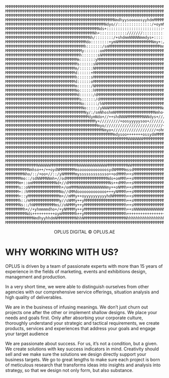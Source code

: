 ```code
MMMMMMMMMMMMMMMMMMMMMMMMMMMMMMMMMMMMMMMMMMMMMMMMMMMMMMMMMMMMMMMMMMMMMMMMMMMMMMMMMMMMMMMMMMMMMMMMMMMMMMMMMMMMMMMMMMMMMMMM
MMMMMMMMMMMMMMMMMMMMMMMMMMMMMMMMMMMMMMMMMMMMMMMMMMMMMMMMMMMMMMMMMMMMMMMMMMMMMMMMMMMMMMMmhdMMMMMMMMMMMMMMMMMMMMMMMMMMMMMM
MMMMMMMMMMMMMMMMMMMMMMMMMMMMMMMMMMMMMMMMMMMMMMMMMMMMMMMMMMMMMMMMMMMMMMMMMMMMMMMMMMMMMMMy+sMMMMMMMMMMMMMMMMMMMMMMMMMMMMMM
MMMMMMMMMMMMMMMMMMMMMMMMMMMMMMMMMMMMMMMMMMMMMMMMNmdhyysooooosyyhdmMMMMMMMMMMMMMMMMMMMMMy/sMMMMMMMMMMMMMMMMMMMMMMMMMMMMMM
MMMMMMMMMMMMMMMMMMMMMMMMMMMMMMMMMMMMMMMMMMMMNdyo//:::::::::::::::/+oymNMMMMMMMMMMMMMMMMy/sMMMMMMMMMMMMMMMMMMMMMMMMMMMMMM
MMMMMMMMMMMMMMMMMMMMMMMMMMMMMMMMMMMMMMMMMNds+:::::::::::::::::::::::::+smNMMMMMNNNNNNNNs/oNNNNNNNNMMMMMMMMMMMMMMMMMMMMMM
MMMMMMMMMMMMMMMMMMMMMMMMMMMMMMMMMMMMMMMNh+::::::::::::///////::::::::::::+dMMMMsooooooo+/+ooooooosNMMMMMMMMMMMMMMMMMMMMM
MMMMMMMMMMMMMMMMMMMMMMMMMMMMMMMMMMMMMNh/::::::::/+shdmmNNNNNmmdys+::::::/smNmNMmmmmmmmms/ommmmmmmmMMMMMMMMMMMMMMMMMMMMMM
MMMMMMMMMMMMMMMMMMMMMMMMMMMMMMMMMMMMdo::::::::+ymNMMMMMMMMMMMMMMMNmy+:/smNho+smMMMMMMMMy/sMMMMMMMMMMMMMMMMMMMMMMMMMMMMMM
MMMMMMMMMMMMMMMMMMMMMMMMMMMMMMMMMMMh:::::::/smMMMMMMMMMMMMMMMMMMMMMMMmmNho////+dMMMMMMMy/sMMMMMMMMMMMMMMMMMMMMMMMMMMMMMM
MMMMMMMMMMMMMMMMMMMMMMMMMMMMMMMMMMy:::::::omMMMMMMMMMMMMMMMMMMMMMMMMMMMNo+/////+hMMMMMMy/sMMMMMMMMMMMMMMMMMMMMMMMMMMMMMM
MMMMMMMMMMMMMMMMMMMMMMMMMMMMMMMMMh:::::::sNMMMMMMMMMMMMMMMMMMMMMMMMMMMMMNy+/////+dMMMMMhshMMMMMMMMMMMMMMMMMMMMMMMMMMMMMM
MMMMMMMMMMMMMMMMMMMMMMMMMMMMMMMMm:::::::yMMMMMMMMMMMMMMMMMMMMMMMMMMMMMMMMMh//////omMMMMMMMMMMMMMMMMMMMMMMMMMMMMMMMMMMMMM
MMMMMMMMMMMMMMMMMMMMMMMMMMMMMMMMs::::::sNMMMMMMMMMMMMMMMMMMMMMMMMMMMMMMMMMMs//////yMMMMMMMMMMMMMMMMMMMMMMMMMMMMMMMMMMMMM
MMMMMMMMMMMMMMMMMMMMMMMMMMMMMMMm/::::::NMMMMMMMMMMMMMMMMMMMMMMMMMMMMMMMMMMMm+/////oNMMMMMMMMMMMMMMMMMMMMMMMMMMMMMMMMMMMM
MMMMMMMMMMMMMMMMMMMMMMMMMMMMMMMd::::::+MMMMMMMMMMMMMMMMMMMMMMMMMMMMMMMMMMMMNo/////+dMMMMMMMMMMMMMMMMMMMMMMMMMMMMMMMMMMMM
MMMMMMMMMMMMMMMMMMMMMMMMMMMMMMMh::::::sMMMMMMMMMMMMMMMMMMMMMMMMMMMMMMMMMMMMMs/////+dMMMMMMMMMMMMMMMMMMMMMMMMMMMMMMMMMMMM
MMMMMMMMMMMMMMMMMMMMMMMMMMMMMMMd::::::oMMMMMMMMMMMMMMMMMMMMMMMMMMMMMMMMMMMMMo/////+dMMMMMMMMMMMMMMMMMMMMMMMMMMMMMMMMMMMM
MMMMMMMMMMMMMMMMMMMMMMMMMMMMMMMm::::::/NMMMMMMMMMMMMMMMMMMMMMMMMMMMMMMMMMMMm+/////+mMMMMMMMMMMMMMMMMMMMMMMMMMMMMMMMMMMMM
MMMMMMMMMMMMMMMMMMMMMMMMMMMMMMMNo::::::hMMMMMMMMMMMMMMMMMMMMMMMMMMMMMMMMMMMy+/////sMMMMMMMMMMMMMMMMMMMMMMMMMMMMMMMMMMMMM
MMMMMMMMMMMMMMMMMMMMMMMMMMMMMMMMd::::::/dMMMMMMMMMMMMMMMMMMMMMMMMMMMMMMMMMm+/////+dMMMMMMMMMMMMMMMMMMMMMMMMMMMMMMMMMMMMM
MMMMMMMMMMMMMMMMMMMMMMMMMMMMMMMMMs::::::/dMMMMMMMMMMMMMMMMMMMMMMMMMMMMMMMd+//////yMMMMMMMMMMMMMMMMMMMMMMMMMMMMMMMMMMMMMM
MMMMMMMMMMMMMMMMMMMMMMMMMMMMMMMMMNo::::::/hNMMMMMMMMMMMMMMMMMMMMMMMMMMMNh+/////+sNMMMMMMMMMMMMMMMMMMMMMMMMMMMMMMMMMMMMMM
MMMMMMMMMMMMMMMMMMMMMMMMMMMMMMMMMMNo:::::/yNNNMMMMMMMMMMMMMMMMMMMMMMMNds//////+yNMMMMMMMMMMMMMMMMMMMMMMMMMMMMMMMMMMMMMMM
MMMMMMMMMMMMMMMMMMMMMMMMMMMMMMMMMMMNy/:/smNhoshmNMMMMMMMMMMMMMMMMMNmho+//////+hNMMMMMMMMMMMMMMMMMMMMMMMMMMMMMMMMMMMMMMMM
MMMMMMMMMMMMMMMMMMMMMMMMMMMMMMMMMMMMMdymNdo+//++shdNNNMMMMMMMNNNdys+///////+smMMMMMMMMMMMMMMMMMMMMMMMMMMMMMMMMMMMMMMMMMM
MMMMMMMMMMMMMMMMMMMMMMMMMMMMMMMMMMMMMMMMy+/////////+oosyyyyysoo+/////////+smMMMMMMMMMMMMMMMMMMMMMMMMMMMMMMMMMMMMMMMMMMMM
MMMMMMMMMMMMMMMMMMMMMMMMMMMMMMMMMMMMMMMMMmyo//////////////////////////+oymMMMMMMMMMMMMMMMMMMMMMMMMMMMMMMMMMMMMMMMMMMMMMM
MMMMMMMMMMMMMMMMMMMMMMMMMMMMMMMMMMMMMMMMMMMNmyo+///////////////////+ohmNMMMMMMMMMMMMMMMMMMMMMMMMMMMMMMMMMMMMMMMMMMMMMMMM
MMMMMMMMMMMMMMMMMMMMMMMMMMMMMMMMMMMMMMMMMMMMMMMMmdysoo+++++++ossydmMMMMMMMMMMMMMMMMMMMMMMMMMMMMMMMMMMMMMMMMMMMMMMMMMMMMM
MMMMMMMMMMMMMMMMMMMMMMMMMMMMMMMMMMMMMMMMMMMMMMMMMMMMMMNNNNNNNMMMMMMMMMMMMMMMMMMMMMMMMMMMMMMMMMMMMMMMMMMMMMMMMMMMMMMMMMMM
MMMMMMMMMMMMMMMMMMMMMMMMMMMMMMMMMMMMMMMMMMMMMMMMMMMMMMMMMMMMMMMMMMMMMMMMMMMMMMMMMMMMMMMMMMMMMMMMMMMMMMMMMMMMMMMMMMMMMMMM
MMMMMMMMMMMMMMMMMMMMMMMMMMMMMMMMMMMMMMMMMMMMMMMMMMMMMMMMMMMMMMMMMMMMMMMMMMMMMMMMMMMMMMMMMMMMMMMMMMMMMMMMMMMMMMMMMMMMMMMM
MMMMMMMMMMMMMMMMMMMMMMMMMMMMMMMMMMMMMMMMMMMMMMMMMMMMMMMMMMMMMMMMMMMMMMMMMMMMMMMMMMMMMMMMMMMMMMMMMMMMMMMMMMMMMMMMMMMMMMMM
MMMMMMMMMMMMMMMMMMMMMMMMMMMMMMMMMMMMMMMMMMMMMMMMMMMMMMMMMMMMMMMMMMMMMMMMMMMMMMMMMMMMMMMMMMMMMMMMMMMMMMMMMMMMMMMMMMMMMMMM
MMMMMMMMMMMMMMMMMMMMMMMMMMMMMMMMMMMMMMMMMMMMMMMMMMMMMMMMMMMMMMMMMMMMMMMMMMMMMMMMMMMMMMMMMMMMMMMMMMMMMMMMMMMMMMMMMMMMMMMM
MMMMMMMMMMMMMMNNNNNNMMMMMMMMMMMMNNNNNNNNNNNNNMMMMMMMMMNNMMMMMMMMMMMMMMMMMNNMMMMMMMMMMMMMMNNMMMMMMMMNNNNNNNNNNNNNNMMMMMMM
MMMMMMMMMMNmhso++/++oydNMMMMMMMmsoooooooooooosydNMMMMmssdMMMMMMMMMMMMMMMmsshMMMMMMMMMMMMdssdMMMMNdyssooooooooooosdMMMMMM
MMMMMMMMNho/::/+oo+//::/yNMMMMMmysssssssssssso++odMMMh++sMMMMMMMMMMMMMMMd++sNMMMMMMMMMMMy++yMMMmo++ossssssssssssymMMMMMM
MMMMMMMmo::/sdNNMMNNmh+//odMMMMMMMMMMMMMMMMMMNdo+omMMh++sMMMMMMMMMMMMMMMd++sNMMMMMMMMMMMy++yMMNo++hNMMMMMMMMMMMMMMMMMMMM
MMMMMMm+::omMMMMMMMMMMNd+//dMMMMMMMMMMMMMMMMMMNs++dMMh++sMMMMMMMMMMMMMMMd++sNMMMMMMMMMMMy++yMMm++oNMMMMMMMMMMMMMMMMMMMMM
MMMMMMs::oNMMMMMMMMMMMMMh+/omMMMNNNNNNNNNNNNNmy++oNMMh++sMMMMMMMMMMMMMMMd++sNMMMMMMMMMMMy++yMMNs++smNNNNNNNNNMMMMMMMMMMM
MMMMMM+::hMMMMMMMMMMMMMMNo//dMMdooooooooooooo+++yNMMMh++sMMMMMMMMMMMMMMMd++sNMMMMMMMMMMMy++yMMMNyo++ooooooooosymMMMMMMMM
MMMMMM+::yMMMMMMMMMMMMMMm+//mMMy++oyyyyyyyyyyhdNMMMMMh++sMMMMMMMMMMMMMMMd++sNMMMMMMMMMMMy++yMMMMMNdhyyyyyyyyso++yNMMMMMM
MMMMMMh::/mMMMMMMMMMMMMMy//sNMMy++yMMMMMMMMMMMMMMMMMMh++sMMMMMMMMMMMMMMMmo+oNMMMMMMMMMMNs++dMMMMMMMMMMMMMMMMMNs++hMMMMMM
MMMMMMNs::/hNMMMMMMMMMms//oNMMMy++yMMMMMMMMMMMMMMMMMMh++sMMMMMMMMMMMMMMMMy++smMMMMMMMMNy++sNMMMMMMMMMMMMMMMMMMy++yMMMMMM
MMMMMMMMh+//+yhmmmmdho+/+yNMMMMy++yMMMMMMMMMMMMMMMMMMh++sNNNNNNNNNNNNNNNMNh+++shmmmmdyo++yNMMMMNNNNNNNNNNNNmmy++omMMMMMM
MMMMMMMMMNds++++++++++oymMMMMMMh++yMMMMMMMMMMMMMMMMMMh+++++++++++++++++odMMmyo++++++++oymMMMMMNo++++++++++++++oymMMMMMMM
MMMMMMMMMMMMNmdhyyhhdmNMMMMMMMMNhhNMMMMMMMMMMMMMMMMMMNhhhhhhhhhhhhhhhhhhNMMMMNmdhhhhdmNMMMMMMMMdhhhhhhhhhhhhhdNMMMMMMMMM
MMMMMMMMMMMMMMMMMMMMMMMMMMMMMMMMMMMMMMMMMMMMMMMMMMMMMMMMMMMMMMMMMMMMMMMMMMMMMMMMMMMMMMMMMMMMMMMMMMMMMMMMMMMMMMMMMMMMMMMM          
```

<p align='center'>
OPLUS DIGITAL © OPLUS.AE
</p>
<h1>WHY WORKING WITH US?</h1>
<p>
OPLUS is driven by a team of passionate experts with more than 15 years of experience in the fields of marketing, events and exhibitions design, management and production.

In a very short time, we were able to distinguish ourselves from other agencies with our comprehensive service offerings, situation analysis and high quality of deliverables.

​We are in the business of infusing meanings. We don’t just churn out projects one after the other or implement shallow designs. We place your needs and goals first. Only after absorbing your corporate culture, thoroughly understand your strategic and tactical requirements, we create products, services and experiences that address your goals and engage your target audience

​We are passionate about success. For us, it’s not a condition, but a given. We create solutions with key success indicators in mind. Creativity should sell and we make sure the solutions we design directly support your business targets. We go to great lengths to make sure each project is born of meticulous research that transforms ideas into insights and analysis into strategy, so that we design not only form, but also substance.
</p>
          
